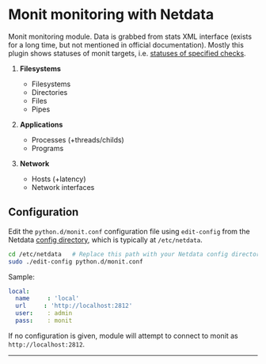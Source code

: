 <!--
title: "Monit monitoring with Netdata"
custom_edit_url: "https://github.com/netdata/netdata/edit/master/collectors/python.d.plugin/monit/README.md"
sidebar_label: "Monit"
learn_status: "Published"
learn_topic_type: "References"
learn_rel_path: "Storage"
-->

# Monit monitoring with Netdata

Monit monitoring module. Data is grabbed from stats XML interface (exists for a long time, but not mentioned in official documentation). Mostly this plugin shows statuses of monit targets, i.e. [statuses of specified checks](https://mmonit.com/monit/documentation/monit.html#Service-checks).

1.  **Filesystems**

    -   Filesystems
    -   Directories
    -   Files
    -   Pipes

2.  **Applications**

    -   Processes (+threads/childs)
    -   Programs

3.  **Network**

    -   Hosts (+latency)
    -   Network interfaces

## Configuration

Edit the `python.d/monit.conf` configuration file using `edit-config` from the Netdata [config
directory](/docs/configure/nodes.md), which is typically at `/etc/netdata`.

```bash
cd /etc/netdata   # Replace this path with your Netdata config directory, if different
sudo ./edit-config python.d/monit.conf
```

Sample:

```yaml
local:
  name     : 'local'
  url     : 'http://localhost:2812'
  user:    : admin
  pass:    : monit
```

If no configuration is given, module will attempt to connect to monit as `http://localhost:2812`.

---



